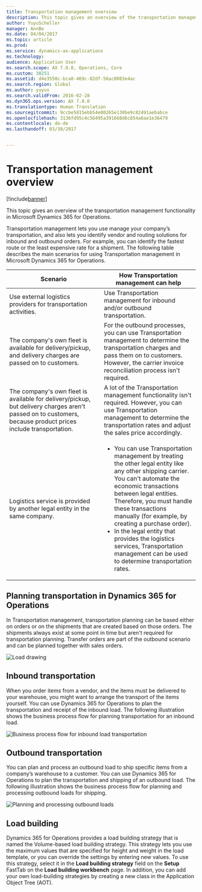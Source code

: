 ```yaml
---
title: Transportation management overview
description: This topic gives an overview of the transportation management functionality in Microsoft Dynamics 365 for Operations.
author: YuyuScheller
manager: AnnBe
ms.date: 04/04/2017
ms.topic: article
ms.prod: 
ms.service: dynamics-ax-applications
ms.technology: 
audience: Application User
ms.search.scope: AX 7.0.0, Operations, Core
ms.custom: 30251
ms.assetid: d4e3550c-bca8-469c-82df-56ac0083e4ac
ms.search.region: Global
ms.author: yuyus
ms.search.validFrom: 2016-02-28
ms.dyn365.ops.version: AX 7.0.0
ms.translationtype: Human Translation
ms.sourcegitcommit: 9ccbe5815ebb54e00265e130be9c82491aebabce
ms.openlocfilehash: 3136fd95c4c56495a391668d6c854a6ae1e36479
ms.contentlocale: de-de
ms.lasthandoff: 03/30/2017


---
```


# <a name="transportation-management-overview"></a>Transportation management overview

[!include[banner](../includes/banner.md)]


This topic gives an overview of the transportation management functionality in Microsoft Dynamics 365 for Operations.

Transportation management lets you use manage your company’s transportation, and also lets you identify vendor and routing solutions for inbound and outbound orders. For example, you can identify the fastest route or the least expensive rate for a shipment. The following table describes the main scenarios for using Transportation management in Microsoft Dynamics 365 for Operations.

<table>
<colgroup>
<col width="50%" />
<col width="50%" />
</colgroup>
<thead>
<tr class="header">
<th>Scenario</th>
<th>How Transportation management can help</th>
</tr>
</thead>
<tbody>
<tr class="odd">
<td>Use external logistics providers for transportation activities.</td>
<td>Use Transportation management for inbound and/or outbound transportation.</td>
</tr>
<tr class="even">
<td>The company's own fleet is available for delivery/pickup, and delivery charges are passed on to customers.</td>
<td>For the outbound processes, you can use Transportation management to determine the transportation charges and pass them on to customers. However, the carrier invoice reconciliation process isn't required.</td>
</tr>
<tr class="odd">
<td>The company's own fleet is available for delivery/pickup, but delivery charges aren't passed on to customers, because product prices include transportation.</td>
<td>A lot of the Transportation management functionality isn't required. However, you can use Transportation management to determine the transportation rates and adjust the sales price accordingly.</td>
</tr>
<tr class="even">
<td>Logistics service is provided by another legal entity in the same company.</td>
<td><ul>
<li>You can use Transportation management by treating the other legal entity like any other shipping carrier. You can't automate the economic transactions between legal entities. Therefore, you must handle these transactions manually (for example, by creating a purchase order).</li>
<li>In the legal entity that provides the logistics services, Transportation management can be used to determine transportation rates.</li>
</ul></td>
</tr>
</tbody>
</table>

## <a name="planning-transportation-in-dynamics-365-for-operations"></a>Planning transportation in Dynamics 365 for Operations
In Transportation management, transportation planning can be based either on orders or on the shipments that are created based on those orders. The shipments always exist at some point in time but aren't required for transportation planning. Transfer orders are part of the outbound scenario and can be planned together with sales orders. 

![Load drawing](./media/Load-drawing1-1024x477.jpg)

## <a name="inbound-transportation"></a>Inbound transportation
When you order items from a vendor, and the items must be delivered to your warehouse, you might want to arrange the transport of the items yourself. You can use Dynamics 365 for Operations to plan the transportation and receipt of the inbound load. The following illustration shows the business process flow for planning transportation for an inbound load. 

![Business process flow for inbound load transportation](./media/Businessprocessflowforinboundloadtransportation.jpg)

## <a name="outbound-transportation"></a>Outbound transportation
You can plan and process an outbound load to ship specific items from a company’s warehouse to a customer. You can use Dynamics 365 for Operations to plan the transportation and shipping of an outbound load. The following illustration shows the business process flow for planning and processing outbound loads for shipping. 

![Planning and processing outbound loads](./media/Planningandprocessingoutboundloads.jpg)

## <a name="load-building"></a>Load building
Dynamics 365 for Operations provides a load building strategy that is named the Volume-based load building strategy. This strategy lets you use the maximum values that are specified for height and weight in the load template, or you can override the settings by entering new values. To use this strategy, select it in the **Load building strategy** field on the **Setup** FastTab on the **Load building workbench** page. In addition, you can add your own load-building strategies by creating a new class in the Application Object Tree (AOT).




